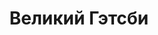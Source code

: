 ---
title: Великий Гэтсби
original_title: "The Great Gatsby"
genre: балет
duration: P2H30M
entracte: true
---